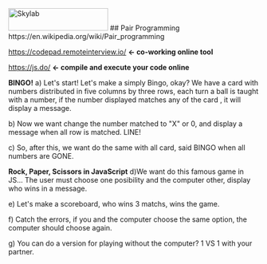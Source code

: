 <img src="http://www.skylabcoders.com/images/403/default.png" alt="Skylab" style="width:200px;height:45px;">
## Pair Programming
https://en.wikipedia.org/wiki/Pair_programming

https://codepad.remoteinterview.io/ **<- co-working online tool**

https://js.do/ **<- compile and execute your code online**

**BINGO!**
a) Let's start! Let's make a simply Bingo, okay?
We have a card with numbers distributed in five columns by three rows, each turn a ball is taught with a number, if the number displayed matches any of the card , it will display a message.

b) Now we want change the number matched to "X" or 0, and display a message when all row is matched. LINE!

c) So, after this, we want do the same with all card, said BINGO when all numbers are GONE.

**Rock, Paper, Scissors in JavaScript**
d)We want do this famous game in JS... The user must choose one posibility and the computer other, display who wins in a message.

e) Let's make a scoreboard, who wins 3 matchs, wins the game.

f) Catch the errors, if you and the computer choose the same option, the computer should choose again.

g) You can do a version for playing without the computer? 1 VS 1 with your partner.

